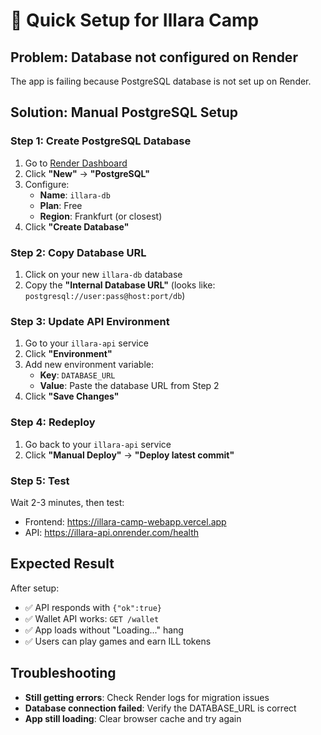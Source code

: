 # 🚀 Quick Setup for Illara Camp

## Problem: Database not configured on Render

The app is failing because PostgreSQL database is not set up on Render.

## Solution: Manual PostgreSQL Setup

### Step 1: Create PostgreSQL Database

1. Go to [Render Dashboard](https://dashboard.render.com)
2. Click **"New"** → **"PostgreSQL"**
3. Configure:
   - **Name**: `illara-db`
   - **Plan**: Free
   - **Region**: Frankfurt (or closest)
4. Click **"Create Database"**

### Step 2: Copy Database URL

1. Click on your new `illara-db` database
2. Copy the **"Internal Database URL"** (looks like: `postgresql://user:pass@host:port/db`)

### Step 3: Update API Environment

1. Go to your `illara-api` service
2. Click **"Environment"**
3. Add new environment variable:
   - **Key**: `DATABASE_URL`
   - **Value**: Paste the database URL from Step 2
4. Click **"Save Changes"**

### Step 4: Redeploy

1. Go back to your `illara-api` service
2. Click **"Manual Deploy"** → **"Deploy latest commit"**

### Step 5: Test

Wait 2-3 minutes, then test:
- Frontend: https://illara-camp-webapp.vercel.app
- API: https://illara-api.onrender.com/health

## Expected Result

After setup:
- ✅ API responds with `{"ok":true}`
- ✅ Wallet API works: `GET /wallet`
- ✅ App loads without "Loading..." hang
- ✅ Users can play games and earn ILL tokens

## Troubleshooting

- **Still getting errors**: Check Render logs for migration issues
- **Database connection failed**: Verify the DATABASE_URL is correct
- **App still loading**: Clear browser cache and try again
